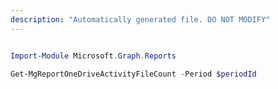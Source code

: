 ```yaml
---
description: "Automatically generated file. DO NOT MODIFY"
---
```


```powershell

Import-Module Microsoft.Graph.Reports

Get-MgReportOneDriveActivityFileCount -Period $periodId 

```
